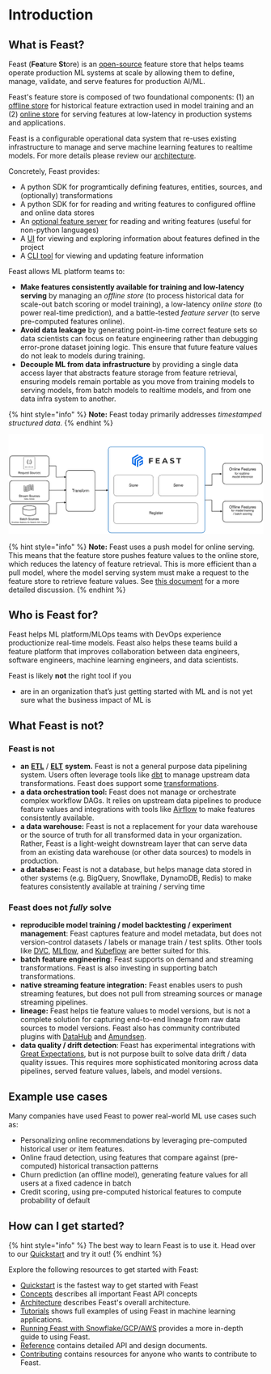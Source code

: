 # Introduction

## What is Feast?

Feast (**Fea**ture **St**ore) is an [open-source](https://github.com/feast-dev/feast) feature store that helps teams 
operate production ML systems at scale by allowing them to define, manage, validate, and serve features for production 
AI/ML. 

Feast's feature store is composed of two foundational components: (1) an [offline store](getting-started/components/offline-store.md) 
for historical feature extraction used in model training and an (2) [online store](getting-started/components/online-store.md) 
for serving features at low-latency in production systems and applications.

Feast is a configurable operational data system that re-uses existing infrastructure to manage and serve machine learning 
features to realtime models. For more details please review our [architecture](getting-started/architecture/overview.md).

Concretely, Feast provides:

* A python SDK for programtically defining features, entities, sources, and (optionally) transformations
* A python SDK for for reading and writing features to configured offline and online data stores
* An [optional feature server](reference/feature-servers/README.md) for reading and writing features (useful for non-python languages)
* A [UI](reference/alpha-web-ui.md) for viewing and exploring information about features defined in the project
* A [CLI tool](reference/feast-cli-commands.md) for viewing and updating feature information

Feast allows ML platform teams to:

* **Make features consistently available for training and low-latency serving** by managing an _offline store_ (to process historical data for scale-out batch scoring or model training), a low-latency _online store_ (to power real-time prediction)_,_ and a battle-tested _feature server_ (to serve pre-computed features online).
* **Avoid data leakage** by generating point-in-time correct feature sets so data scientists can focus on feature engineering rather than debugging error-prone dataset joining logic. This ensure that future feature values do not leak to models during training.
* **Decouple ML from data infrastructure** by providing a single data access layer that abstracts feature storage from feature retrieval, ensuring models remain portable as you move from training models to serving models, from batch models to realtime models, and from one data infra system to another.

{% hint style="info" %}
**Note:** Feast today primarily addresses _timestamped structured data_.
{% endhint %}

![](assets/feast_marchitecture.png)

{% hint style="info" %}
**Note:** Feast uses a push model for online serving. This means that the feature store pushes feature values to the 
online store, which reduces the latency of feature retrieval. This is more efficient than a pull model, where the model 
serving system must make a request to the feature store to retrieve feature values. See 
[this document](getting-started/architecture/push-vs-pull-model.md) for a more detailed discussion.
{% endhint %}

## Who is Feast for?

Feast helps ML platform/MLOps teams with DevOps experience productionize real-time models. Feast also helps these teams 
build a feature platform that improves collaboration between data engineers, software engineers, machine learning 
engineers, and data scientists.

Feast is likely **not** the right tool if you
* are in an organization that’s just getting started with ML and is not yet sure what the business impact of ML is

## What Feast is not?

### Feast is not

* **an** [**ETL**](https://en.wikipedia.org/wiki/Extract,\_transform,\_load) / [**ELT**](https://en.wikipedia.org/wiki/Extract,\_load,\_transform) **system.** Feast is not a general purpose data pipelining system. Users often leverage tools like [dbt](https://www.getdbt.com) to manage upstream data transformations. Feast does support some [transformations](getting-started/architecture/feature-transformetion.md).
* **a data orchestration tool:** Feast does not manage or orchestrate complex workflow DAGs. It relies on upstream data pipelines to produce feature values and integrations with tools like [Airflow](https://airflow.apache.org) to make features consistently available.
* **a data warehouse:** Feast is not a replacement for your data warehouse or the source of truth for all transformed data in your organization. Rather, Feast is a light-weight downstream layer that can serve data from an existing data warehouse (or other data sources) to models in production.
* **a database:** Feast is not a database, but helps manage data stored in other systems (e.g. BigQuery, Snowflake, DynamoDB, Redis) to make features consistently available at training / serving time

### Feast does not _fully_ solve
* **reproducible model training / model backtesting / experiment management**: Feast captures feature and model metadata, but does not version-control datasets / labels or manage train / test splits. Other tools like [DVC](https://dvc.org/), [MLflow](https://www.mlflow.org/), and [Kubeflow](https://www.kubeflow.org/) are better suited for this.
* **batch feature engineering**: Feast supports on demand and streaming transformations. Feast is also investing in supporting batch transformations. 
* **native streaming feature integration:** Feast enables users to push streaming features, but does not pull from streaming sources or manage streaming pipelines.
* **lineage:** Feast helps tie feature values to model versions, but is not a complete solution for capturing end-to-end lineage from raw data sources to model versions. Feast also has community contributed plugins with [DataHub](https://datahubproject.io/docs/generated/ingestion/sources/feast/) and [Amundsen](https://github.com/amundsen-io/amundsen/blob/4a9d60176767c4d68d1cad5b093320ea22e26a49/databuilder/databuilder/extractor/feast\_extractor.py). 
* **data quality / drift detection**: Feast has experimental integrations with [Great Expectations](https://greatexpectations.io/), but is not purpose built to solve data drift / data quality issues. This requires more sophisticated monitoring across data pipelines, served feature values, labels, and model versions.

## Example use cases

Many companies have used Feast to power real-world ML use cases such as:

* Personalizing online recommendations by leveraging pre-computed historical user or item features.
* Online fraud detection, using features that compare against (pre-computed) historical transaction patterns
* Churn prediction (an offline model), generating feature values for all users at a fixed cadence in batch
* Credit scoring, using pre-computed historical features to compute probability of default

## How can I get started?

{% hint style="info" %}
The best way to learn Feast is to use it. Head over to our [Quickstart](getting-started/quickstart.md) and try it out!
{% endhint %}

Explore the following resources to get started with Feast:

* [Quickstart](getting-started/quickstart.md) is the fastest way to get started with Feast
* [Concepts](getting-started/concepts/) describes all important Feast API concepts
* [Architecture](getting-started/architecture/) describes Feast's overall architecture.
* [Tutorials](tutorials/tutorials-overview/) shows full examples of using Feast in machine learning applications.
* [Running Feast with Snowflake/GCP/AWS](how-to-guides/feast-snowflake-gcp-aws/) provides a more in-depth guide to using Feast.
* [Reference](reference/feast-cli-commands.md) contains detailed API and design documents.
* [Contributing](project/contributing.md) contains resources for anyone who wants to contribute to Feast.
